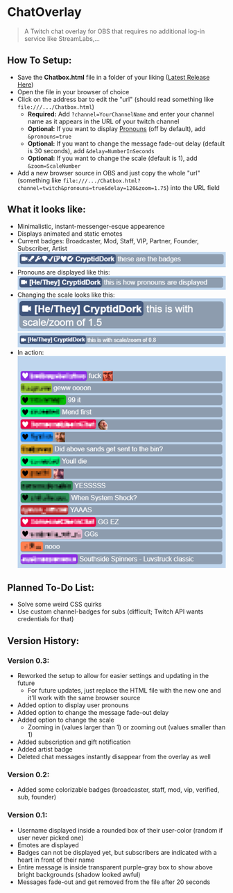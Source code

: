 # ChatOverlay
> A Twitch chat overlay for OBS that requires no additional log-in service like StreamLabs,...

## How To Setup:
- Save the **Chatbox.html** file in a folder of your liking ([Latest Release Here](https://github.com/AustrianDork/DorkBox/releases/latest))
- Open the file in your browser of choice
- Click on the address bar to edit the "url" (should read something like `file:///.../Chatbox.html`)
  - **Required:** Add `?channel=YourChannelName` and enter your channel name as it appears in the URL of your twitch channel
  - **Optional:** If you want to display [Pronouns](https://pronouns.alejo.io/) (off by default), add `&pronouns=true`
  - **Optional:** If you want to change the message fade-out delay (default is 30 seconds), add `&delay=NumberInSeconds`
  - **Optional:** If you want to change the scale (default is 1), add `&zoom=ScaleNumber`
- Add a new browser source in OBS and just copy the whole "url" \
 (something like `file:///.../Chatbox.html?channel=twitch&pronouns=true&delay=120&zoom=1.75`) into the URL field
 
## What it looks like:
- Minimalistic, instant-messenger-esque appearence
- Displays animated and static emotes
- Current badges: Broadcaster, Mod, Staff, VIP, Partner, Founder, Subscriber, Artist\
 ![Badges](/Resources/CurrentBadges.PNG?raw=true "Badges")
- Pronouns are displayed like this:\
 ![Pronouns](/Resources/Pronouns.PNG?raw=true "Pronouns")
- Changing the scale looks like this:\
 ![ZoomIn](/Resources/ZoomIn.PNG?raw=true "ZoomIn")\
 ![ZoomOut](/Resources/ZoomOut.PNG?raw=true "ZoomOut")
- In action:\
 ![Screenshot](/Resources/Screenshot.PNG?raw=true "Screenshot")
 
## Planned To-Do List:
- Solve some weird CSS quirks
- Use custom channel-badges for subs (difficult; Twitch API wants credentials for that)

## Version History:
### Version 0.3:
- Reworked the setup to allow for easier settings and updating in the future
    - For future updates, just replace the HTML file with the new one and it'll work with the same browser source
- Added option to display user pronouns
- Added option to change the message fade-out delay
- Added option to change the scale
    - Zooming in (values larger than 1) or zooming out (values smaller than 1)
- Added subscription and gift notification
- Added artist badge
- Deleted chat messages instantly disappear from the overlay as well
### Version 0.2:
- Added some colorizable badges (broadcaster, staff, mod, vip, verified, sub, founder)
### Version 0.1:
- Username displayed inside a rounded box of their user-color (random if user never picked one)
- Emotes are displayed
- Badges can not be displayed yet, but subscribers are indicated with a heart in front of their name
- Entire message is inside transparent purple-gray box to show above bright backgrounds (shadow looked awful)
- Messages fade-out and get removed from the file after 20 seconds
